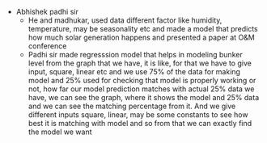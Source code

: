 - Abhishek padhi sir
    - He and madhukar, used data different factor like humidity, temperature, may be seasonality etc and made a model that predicts how much solar generation happens and presented a paper at O&M conference
    - Padhi sir made regresssion model that helps in modeling bunker level from the graph that we have, it is like, for that we have to give input, square, linear etc and we use 75% of the data for making model and 25% used for checking that model is properly working or not, how far our model prediction matches with actual 25% data we have, we can see the graph, where it shows the model and 25% data and we can see the matching percentage from it. And we give different inputs square, linear, may be some constants to see how best it is matching with model and so from that we can exactly find the model we want